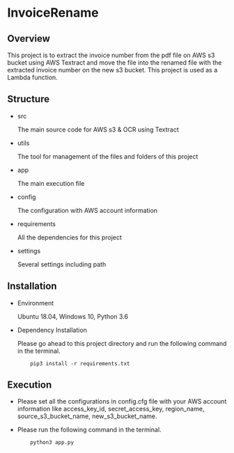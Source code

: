 # InvoiceRename

## Overview

This project is to extract the invoice number from the pdf file on AWS s3 bucket using AWS Textract and move the file into
the renamed file with the extracted invoice number on the new s3 bucket. This project is used as a Lambda function.

## Structure

- src

    The main source code for AWS s3 & OCR using Textract

- utils

    The tool for management of the files and folders of this project
    
- app

    The main execution file
    
- config

    The configuration with AWS account information

- requirements

    All the dependencies for this project
    
- settings

    Several settings including path
    
## Installation

- Environment

    Ubuntu 18.04, Windows 10, Python 3.6
    
- Dependency Installation

    Please go ahead to this project directory and run the following command in the terminal.
    ```
        pip3 install -r requirements.txt
    ```

## Execution

- Please set all the configurations in config.cfg file with your AWS account information like access_key_id, secret_access_key,
region_name, source_s3_bucket_name, new_s3_bucket_name.

- Please run the following command in the terminal.

    ```
        python3 app.py
    ```
 
